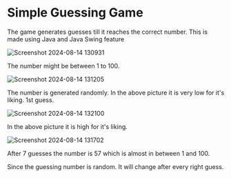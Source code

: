 # Simple Guessing Game

The game generates guesses till it reaches the correct number. This is made using Java and Java Swing feature

![Screenshot 2024-08-14 130931](https://github.com/user-attachments/assets/1d482504-0fc5-4bfd-8616-4f648333c031)

The number might be between 1 to 100.

![Screenshot 2024-08-14 131205](https://github.com/user-attachments/assets/6be02176-6fb9-49d9-bcd8-f58c18f9ff39)

The number is generated randomly. In the above picture it is very low for it's liking. 1st guess.

![Screenshot 2024-08-14 132100](https://github.com/user-attachments/assets/859912a6-3e02-448c-9614-9966251a0579)

In the above picture it is high for it's liking.

![Screenshot 2024-08-14 131702](https://github.com/user-attachments/assets/62a156c8-c5d7-4256-adc0-1d201766cee9)

After 7 guesses the number is 57 which is almost in between 1 and 100.

Since the guessing number is random. It will change after every right guess.
